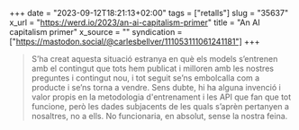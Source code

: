 +++
date = "2023-09-12T18:21:13+02:00"
tags = ["retalls"]
slug = "35637"
x_url = "https://werd.io/2023/an-ai-capitalism-primer"
title = "An AI capitalism primer"
x_source = ""
syndication = ["https://mastodon.social/@carlesbellver/111053111061241181"]
+++

> S’ha creat aquesta situació estranya en què els models s’entrenen amb el contingut que tots hem publicat i milloren amb les nostres preguntes i contingut nou, i tot seguit se’ns embolcalla com a producte i se’ns torna a vendre. Sens dubte, hi ha alguna invenció i valor propis en la metodologia d'entrenament i les API que fan que tot funcione, però les dades subjacents de les quals s’aprèn pertanyen a nosaltres, no a ells. No funcionaria, en absolut, sense la nostra feina.
